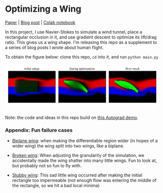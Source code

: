# Optimizing a Wing

[Paper](https://greydanus.github.io/2020/10/14/optimizing-a-wing/) | [Blog post](https://greydanus.github.io/2020/10/14/optimizing-a-wing/) | [Colab notebook](https://colab.research.google.com/drive/1RTsSyr7B3THKVGp_44Oyh7rxBriOHzJ7)

In this project, I use Navier-Stokes to simulate a wind tunnel, place a rectangular occlusion in it, and use gradient descent to optimize its lift/drag ratio. This gives us a wing shape. I'm releasing this repo as a supplement to a series of blog posts I wrote about human flight.

To obtain the figure below: clone this repo, `cd` into it, and run `python main.py `

![optimize_wing.png](optimize_wing.png)

Note: the code and ideas in this repo build on [this Autograd demo](https://github.com/HIPS/autograd/blob/master/examples/fluidsim/wing.png).

### Appendix: Fun failure cases

* [Biplane wing](https://drive.google.com/file/d/1rwnlMd6etLoWvdqvyOeOcQY5cERk7YmS/view?usp=sharing): when making the differentiable region wider (in hopes of a wider wing) the wing split into two wings, like a biplane.

* [Broken wing](https://drive.google.com/file/d/1aq-Cxvg4xwH7MOD4VJ57bUNimwx41L_2/view?usp=sharing): When adjusting the granularity of the simulation, we accidentally made the wing shatter into many little wings. Fun to look at, but probably not so fun to fly with.

* [Stubby wing](https://drive.google.com/file/d/1rwnlMd6etLoWvdqvyOeOcQY5cERk7YmS/view?usp=sharing): This sad little wing occurred after making the initial rectangle too impermeable (not enough flow was entering the middle of the rectangle, so we hit a bad local minima)
